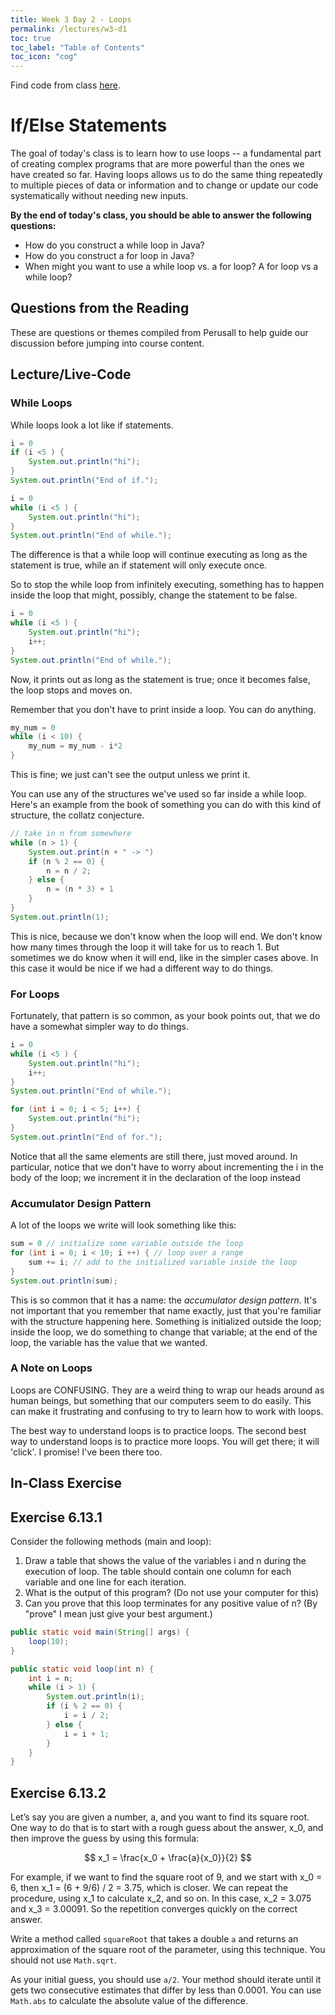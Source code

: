 ```yaml
---
title: Week 3 Day 2 - Loops
permalink: /lectures/w3-d1
toc: true
toc_label: "Table of Contents"
toc_icon: "cog"
---
```


Find code from class [here](https://github.com/alackles/CMSC-150-WT-23/tree/main/_pages/lectures/week3).

# If/Else Statements

The goal of today's class is to learn how to use loops -- a fundamental part of creating complex programs that are more powerful than the ones we have created so far. Having loops allows us to do the same thing repeatedly to multiple pieces of data or information and to change or update our code systematically without needing new inputs.

**By the end of today's class, you should be able to answer the following questions:**
- How do you construct a while loop in Java?
- How do you construct a for loop in Java? 
- When might you want to use a while loop vs. a for loop? A for loop vs a while loop? 

## Questions from the Reading

These are questions or themes compiled from Perusall to help guide our discussion before jumping into course content.

> 


## Lecture/Live-Code

### While Loops

While loops look a lot like if statements. 

```java
i = 0
if (i <5 ) {
    System.out.println("hi");
}
System.out.println("End of if.");
```

```java
i = 0
while (i <5 ) {
    System.out.println("hi");
}
System.out.println("End of while.");
```

The difference is that a while loop will continue executing as long as the statement is true, while an if statement will only execute once. 

So to stop the while loop from infinitely executing, something has to happen inside the loop that might, possibly, change the statement to be false. 

```java
i = 0
while (i <5 ) {
    System.out.println("hi");
    i++;
}
System.out.println("End of while.");
```
Now, it prints out as long as the statement is true; once it becomes false, the loop stops and moves on. 

Remember that you don't have to print inside a loop. You can do anything.

```java
my_num = 0
while (i < 10) {
    my_num = my_num - i*2
}
```

This is fine; we just can't see the output unless we print it. 

You can use any of the structures we've used so far inside a while loop. Here's an example from the book of something you can do with this kind of structure, the collatz conjecture.

```java
// take in n from somewhere
while (n > 1) {
    System.out.print(n + " -> ")
    if (n % 2 == 0) {
        n = n / 2;
    } else {
        n = (n * 3) + 1
    }
}
System.out.println(1);
```

This is nice, because we don't know when the loop will end. We don't know how many times through the loop it will take for us to reach 1. But sometimes we do know when it will end, like in the simpler cases above. In this case it would be nice if we had a different way to do things.

### For Loops

Fortunately, that pattern is so common, as your book points out, that we do have a somewhat simpler way to do things.

```java
i = 0
while (i <5 ) {
    System.out.println("hi");
    i++;
}
System.out.println("End of while.");
```

```java
for (int i = 0; i < 5; i++) {
    System.out.println("hi");
}
System.out.println("End of for.");
```

Notice that all the same elements are still there, just moved around. In particular, notice that we don't have to worry about incrementing the i in the body of the loop; we increment it in the declaration of the loop instead


### Accumulator Design Pattern

A lot of the loops we write will look something like this:

```java
sum = 0 // initialize some variable outside the loop
for (int i = 0; i < 10; i ++) { // loop over a range
    sum += i; // add to the initialized variable inside the loop
}
System.out.println(sum);
```

This is so common that it has a name: the _accumulator design pattern_. It's not important that you remember that name exactly, just that you're familiar with the structure happening here. Something is initialized outside the loop; inside the loop, we do something to change that variable; at the end of the loop, the variable has the value that we wanted. 

### A Note on Loops

Loops are CONFUSING. They are a weird thing to wrap our heads around as human beings, but something that our computers seem to do easily. This can make it frustrating and confusing to try to learn how to work with loops. 

The best way to understand loops is to practice loops. The second best way to understand loops is to practice more loops. You will get there; it will 'click'. I promise! I've been there too. 

## In-Class Exercise

## Exercise 6.13.1

Consider the following methods (main and loop):

1. Draw a table that shows the value of the variables i and n during the execution of loop. The table should contain one column for each variable and one line for each iteration.
2. What is the output of this program? (Do not use your computer for this)
3. Can you prove that this loop terminates for any positive value of n? (By "prove" I mean just give your best argument.)

```java
public static void main(String[] args) {
    loop(10);
}

public static void loop(int n) {
    int i = n;
    while (i > 1) {
        System.out.println(i);
        if (i % 2 == 0) {
            i = i / 2;
        } else {
            i = i + 1;
        }
    }
}
```

## Exercise 6.13.2

Let’s say you are given a number, a, and you want to find its square root. One way to do that is to start with a rough guess about the answer, x_0, and then improve the guess by using this formula:

$$ x_1 = \frac{x_0 + \frac{a}{x_0}}{2} $$


For example, if we want to find the square root of 9, and we start with x_0 = 6, then x_1 = (6 + 9/6) / 2 = 3.75, which is closer. We can repeat the procedure, using x_1 to calculate x_2, and so on. In this case, x_2 = 3.075 and x_3 = 3.00091. So the repetition converges quickly on the correct answer.

Write a method called `squareRoot` that takes a double `a` and returns an approximation of the square root of the parameter, using this technique. You should not use `Math.sqrt`.

As your initial guess, you should use `a/2`. Your method should iterate until it gets two consecutive estimates that differ by less than 0.0001. You can use `Math.abs` to calculate the absolute value of the difference.